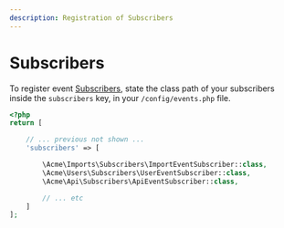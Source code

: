 ```yaml
---
description: Registration of Subscribers
---
```


# Subscribers

To register event [Subscribers](https://laravel.com/docs/11.x/events#event-subscribers), state the class path of your subscribers inside the `subscribers` key, in your `/config/events.php` file.

```php
<?php
return [

    // ... previous not shown ...
    'subscribers' => [

        \Acme\Imports\Subscribers\ImportEventSubscriber::class,
        \Acme\Users\Subscribers\UserEventSubscriber::class,
        \Acme\Api\Subscribers\ApiEventSubscriber::class,

        // ... etc
    ]
];
```
